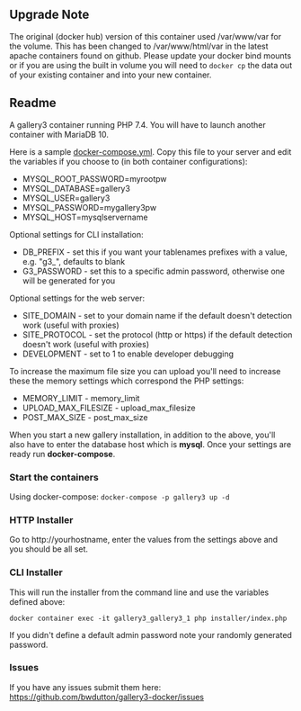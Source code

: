 ## Upgrade Note

The original (docker hub) version of this container used /var/www/var for the volume. This has been changed to /var/www/html/var in the latest apache containers found on github. Please update your docker bind mounts or if you are using the built in volume you will need to `docker cp` the data out of your existing container and into your new container.

## Readme

A gallery3 container running PHP 7.4. You will have to launch another container with MariaDB 10.

Here is a sample [docker-compose.yml](https://github.com/bwdutton/gallery3-docker/blob/master/docker-compose.yml). Copy this file to your server and edit the variables if you choose to (in both container configurations):
* MYSQL_ROOT_PASSWORD=myrootpw
* MYSQL_DATABASE=gallery3
* MYSQL_USER=gallery3
* MYSQL_PASSWORD=mygallery3pw
* MYSQL_HOST=mysqlservername

Optional settings for CLI installation:
* DB_PREFIX - set this if you want your tablenames prefixes with a value, e.g. "g3_", defaults to blank
* G3_PASSWORD - set this to a specific admin password, otherwise one will be generated for you

Optional settings for the web server:
* SITE_DOMAIN - set to your domain name if the default doesn't detection work (useful with proxies)
* SITE_PROTOCOL - set the protocol (http or https) if the default detection doesn't work (useful with proxies)
* DEVELOPMENT - set to 1 to enable developer debugging

To increase the maximum file size you can upload you'll need to increase these the memory settings which correspond the PHP settings:
* MEMORY_LIMIT - memory_limit
* UPLOAD_MAX_FILESIZE - upload_max_filesize
* POST_MAX_SIZE - post_max_size

When you start a new gallery installation, in addition to the above, you'll also have to enter the database host which is **mysql**. Once your settings are ready run __docker-compose__.

### Start the containers

Using docker-compose: `docker-compose -p gallery3 up -d`

### HTTP Installer

Go to http://yourhostname, enter the values from the settings above and you should be all set.

### CLI Installer

This will run the installer from the command line and use the variables defined above:

`docker container exec -it gallery3_gallery3_1 php installer/index.php`

If you didn't define a default admin password note your randomly generated password.

### Issues

If you have any issues submit them here: https://github.com/bwdutton/gallery3-docker/issues
